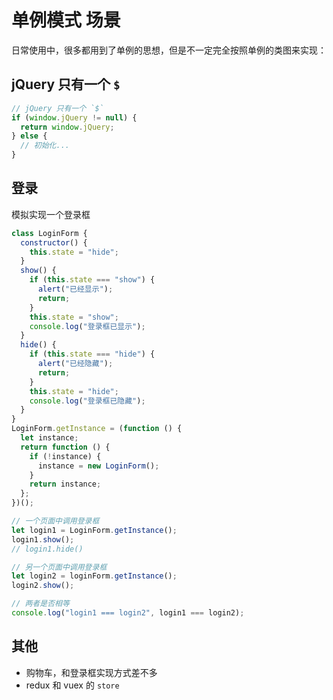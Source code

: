 # 单例模式 场景

日常使用中，很多都用到了单例的思想，但是不一定完全按照单例的类图来实现：

## jQuery 只有一个 `$`

```js
// jQuery 只有一个 `$`
if (window.jQuery != null) {
  return window.jQuery;
} else {
  // 初始化...
}
```

## 登录

模拟实现一个登录框

```js
class LoginForm {
  constructor() {
    this.state = "hide";
  }
  show() {
    if (this.state === "show") {
      alert("已经显示");
      return;
    }
    this.state = "show";
    console.log("登录框已显示");
  }
  hide() {
    if (this.state === "hide") {
      alert("已经隐藏");
      return;
    }
    this.state = "hide";
    console.log("登录框已隐藏");
  }
}
LoginForm.getInstance = (function () {
  let instance;
  return function () {
    if (!instance) {
      instance = new LoginForm();
    }
    return instance;
  };
})();

// 一个页面中调用登录框
let login1 = LoginForm.getInstance();
login1.show();
// login1.hide()

// 另一个页面中调用登录框
let login2 = loginForm.getInstance();
login2.show();

// 两者是否相等
console.log("login1 === login2", login1 === login2);
```

## 其他

- 购物车，和登录框实现方式差不多
- redux 和 vuex 的 `store`
